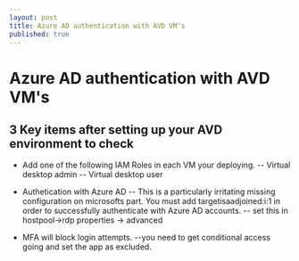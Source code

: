 ```yaml
---
layout: post
title: Azure AD authentication with AVD VM's
published: true
---
```


# Azure AD authentication with AVD VM's

## 3 Key items after setting up your AVD environment to check

- Add one of the following IAM Roles in each VM your deploying.
-- Virtual desktop admin
-- Virtual desktop user

- Authetication with Azure AD
-- This is a particularly irritating missing configuration on microsofts part.  You must add targetisaadjoined:i:1 in order to successfully authenticate with Azure AD accounts.
-- set this in hostpool->rdp properties -> advanced


- MFA will block login attempts.
--you need to get conditional access going and set the app as excluded.


